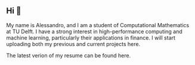 ## Hi 👋
My name is Alessandro, and I am a student of Computational Mathematics at TU Delft. I have a strong interest in high-performance computing and machine learning, particularly their applications in finance. I will start uploading both my previous and current projects here.

The latest verion of my resume can be found here.

<!--
**alecarraro/alecarraro** is a ✨ _special_ ✨ repository because its `README.md` (this file) appears on your GitHub profile.

Here are some ideas to get you started:

- 🔭 I’m currently working on ...
- 🌱 I’m currently learning ...
- 👯 I’m looking to collaborate on ...
- 🤔 I’m looking for help with ...
- 💬 Ask me about ...
- 📫 How to reach me: ...
- 😄 Pronouns: ...
- ⚡ Fun fact: ...
-->
